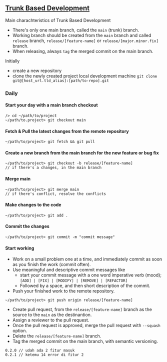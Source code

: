 ## [Trunk Based Development](https://dora.dev/capabilities/trunk-based-development/)

Main charachteristics of Trunk Based Development

- There's only one main branch, called the `main` (trunk) branch.
- Working branch should be created from the `main` branch and called `release` branch, `release/[feature-name]` or `release/[major.minor.fix]` branch.
- When releasing, always `tag` the merged commit on the main branch.

Initially
* create a new repository
* clone the newly created project local development machine `git clone git@[host_url.tld_alias]:[path/to-repo].git`

### Daily
#### Start your day with a main branch checkout
``` 
/> cd ~/path/to/project
~/path/to.project> git checkout main
```
#### Fetch & Pull the latest changes from the remote repository
```
~/path/to/project> git fetch && git pull
```
#### Create a new branch from the main branch for the new feature or bug fix
```
~/path/to/project> git checkout -b release/[feature-name]
// if there's a changes, in the main branch
```
#### Merge main
```
~/path/to/project> git merge main
// if there's conflict, resolve the conflicts
```
#### Make changes to the code
```
~/path/to/project> git add .
```
#### Commit the changes
```
~/path/to/project> git commit -m "commit message"
```

#### Start working

* Work on a small problem one at a time, and immediately commit as soon as you finish the work (commit often).
* Use meaningful and descriptive commit messages like[](https://cbea.ms/git-commit/)
    * start your commit message with a one word imperative verb (mood); `[ADD] | [FIX] | [MODIFY] | [REMOVE] | [REFACTOR]`
    * Followed by a space, and then short description of the commit.
* Push your finished work to the remote repository.
```
~/path/to/project> git push origin release/[feature-name]
```
* Create pull request, from the `release/[feature-name]` branch as the source to the `main` as the destinantion.
* Assign a reviewer to the pull request.
* Once the pull request is approved, merge the pull request with `--squash` option.
* Delete the `release/[feature-name]` branch.
* Tag the merged commit on the main branch, with semantic versioning.
[](https://semver.org/)
```
0.2.0 // udah ada 2 fitur masuk
0.2.1 // ketemu 14 error di fitur 2 
```